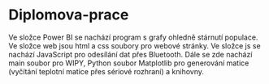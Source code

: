 # Diplomova-prace
Ve složce Power BI se nachází program s grafy ohledně stárnutí populace.
Ve složce web jsou html a css soubory pro webové stránky.
Ve složce js se nachází JavaScript pro odesílání dat přes Bluetooth. 
Dále se zde nachází main soubor pro WIPY, Python soubor Matplotlib pro generování matice (vyčítání teplotní matice přes sériové rozhraní) a knihovny. 

